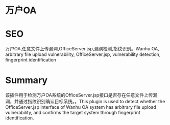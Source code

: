 # 万户OA
# SEO
万户OA,任意文件上传漏洞,OfficeServer.jsp,漏洞检测,指纹识别。Wanhu OA, arbitrary file upload vulnerability, OfficeServer.jsp, vulnerability detection, fingerprint identification
# Summary
该插件用于检测万户OA系统的OfficeServer.jsp接口是否存在任意文件上传漏洞，并通过指纹识别确认目标系统。。This plugin is used to detect whether the OfficeServer.jsp interface of Wanhu OA system has arbitrary file upload vulnerability, and confirms the target system through fingerprint identification.
